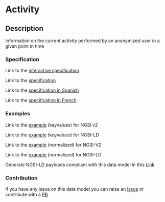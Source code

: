 # Activity

## Description 

Information on the current activity performed by an anonymized user in a given point in time
### Specification

Link to the [interactive specification](https://swagger.lab.fiware.org/?url=https://smart-data-models.github.io/dataModel.User/Activity/swagger.yaml)

Link to the [specification](https://smart-data-models.github.io/dataModel.User/Activity/doc/spec.md)

Link to the [specification in Spanish](https://smart-data-models.github.io/dataModel.User/Activity/doc/spec_ES.md)

Link to the [specification in French](https://smart-data-models.github.io/dataModel.User/Activity/doc/spec_FR.md)
### Examples

Link to the [example](https://smart-data-models.github.io/dataModel.User/Activity/examples/example.json) (keyvalues) for NGSI v2

Link to the [example](https://smart-data-models.github.io/dataModel.User/Activity/examples/example.jsonld) (keyvalues) for NGSI-LD

Link to the [example](https://smart-data-models.github.io/dataModel.User/Activity/examples/example-normalized.json) (normalized) for NGSI-V2

Link to the [example](https://smart-data-models.github.io/dataModel.User/Activity/examples/example-normalized.jsonld) (normalized) for NGSI-LD

Generate NGSI-LD payloads compliant with this data model in this [Link](https://smartdatamodels.org/extra/ngsi-ld_generator_v0.91.php?schemaUrl=https://raw.githubusercontent.com/smart-data-models/dataModel.User/master/Activity/schema.json&email=info@smartdatamodels.org)
### Contribution

 If you have any issue on this data model you can raise an [issue](https://github.com/smart-data-models/dataModel.User/issues)  or contribute with a [PR](https://github.com/smart-data-models/dataModel.User/pulls)